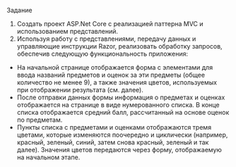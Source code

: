 Задание
1. Создать проект ASP.Net Core с реализацией паттерна MVC и использованием представлений.
2. Используя работу с представлениями, передачу данных и управляющие инструкции Razor, реализовать обработку запросов, обеспечив следующую функциональность приложения:
- На начальной странице отображается форма с элементами для ввода названий предметов и оценок за эти предметы (общее количество не менее 9), а также значения цветов, используемых при отображении результата (см. далее).
- После отправки данных формы информация о предметах и оценках отображается на странице в виде нумерованного списка. В конце списка отображается средний балл, рассчитанный на основе оценок по предметам.
- Пункты списка с предметами и оценками отображаются тремя цветами, которые изменяются поочередно и циклически (например, красный, зеленый, синий, затем снова красный, зеленый и так далее). Значения цветов передаются через форму, отображаемую на начальном этапе.
